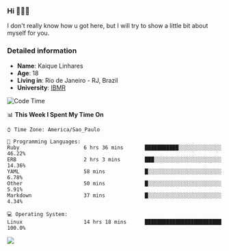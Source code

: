 ### Hi 🙋🏽‍♂️

I don't really know how u got here, but I will try to show a little bit about myself for you.

### Detailed information

* **Name**: Kaique Linhares
* **Age**: 18
* **Living in**: Rio  de Janeiro - RJ, Brazil
* **University**: [IBMR](https://www.ibmr.br/)

<!--START_SECTION:waka-->
![Code Time](http://img.shields.io/badge/Code%20Time-319%20hrs%2038%20mins-blue)

📊 **This Week I Spent My Time On** 

```text
⌚︎ Time Zone: America/Sao_Paulo

💬 Programming Languages: 
Ruby                     6 hrs 36 mins       ███████████░░░░░░░░░░░░░░   46.22% 
ERB                      2 hrs 3 mins        ███░░░░░░░░░░░░░░░░░░░░░░   14.36% 
YAML                     58 mins             █░░░░░░░░░░░░░░░░░░░░░░░░   6.78% 
Other                    50 mins             █░░░░░░░░░░░░░░░░░░░░░░░░   5.91% 
Markdown                 37 mins             █░░░░░░░░░░░░░░░░░░░░░░░░   4.34%

💻 Operating System: 
Linux                    14 hrs 18 mins      █████████████████████████   100.0%

```


<!--END_SECTION:waka-->

<a href="https://www.linkedin.com/in/kaique-linhares-25a840208/"  target="_blank"><img src="https://img.shields.io/badge/-LinkedIn-%230077B5?style=for-the-badge&logo=linkedin&logoColor=white" target="_blank"></a>

